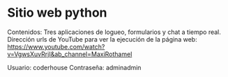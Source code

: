 ﻿# Sitio web python
Contenidos:
Tres aplicaciones de logueo, formularios y chat a tiempo real.
Dirección urls de YouTube para ver la ejecución de la página web:
https://www.youtube.com/watch?v=VgwsXuvRrjI&ab_channel=MaxiRothamel 

 
Usuario: coderhouse
Contraseña: adminadmin

